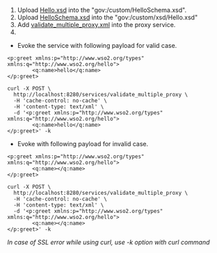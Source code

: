 1. Upload [Hello.xsd](Hello.xsd) into the "gov:/custom/HelloSchema.xsd".
2. Upload [HelloSchema.xsd](HelloSchema.xsd) into the "gov:/custom/xsd/Hello.xsd"
3. Add [validate_multiple_proxy.xml](validate_multiple_proxy.xml) into the proxy service.
4. 
- Evoke the service with following payload for valid case.
```
<p:greet xmlns:p="http://www.wso2.org/types" xmlns:q="http://www.wso2.org/hello">
        <q:name>hello</q:name>
</p:greet>
```

```
curl -X POST \
  http://localhost:8280/services/validate_multiple_proxy \
  -H 'cache-control: no-cache' \
  -H 'content-type: text/xml' \
  -d '<p:greet xmlns:p="http://www.wso2.org/types" xmlns:q="http://www.wso2.org/hello">
        <q:name>hello</q:name>
</p:greet>' -k
```

- Evoke with following payload for invalid case.
```
<p:greet xmlns:p="http://www.wso2.org/types" xmlns:q="http://www.wso2.org/hello">
        <q:name></q:name>
</p:greet>
```

```
curl -X POST \
  http://localhost:8280/services/validate_multiple_proxy \
  -H 'cache-control: no-cache' \
  -H 'content-type: text/xml' \
  -d '<p:greet xmlns:p="http://www.wso2.org/types" xmlns:q="http://www.wso2.org/hello">
        <q:name></q:name>
</p:greet>' -k
```

<i>In case of SSL error while using curl, use -k option with curl command</i>